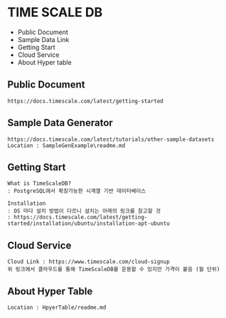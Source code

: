 # TIME SCALE DB 
- Public Document
- Sample Data Link
- Getting Start
- Cloud Service
- About Hyper table 

## Public Document
```
https://docs.timescale.com/latest/getting-started
```
## Sample Data Generator
```
https://docs.timescale.com/latest/tutorials/other-sample-datasets
Location : SampleGenExample\readme.md
```

## Getting Start
```
What is TimeScaleDB?
: PostgreSQL에서 확장가능한 시계열 기반 데이터베이스

Installation
: OS 마다 설치 방법이 다르니 설치는 아래의 링크를 참고할 것
: https://docs.timescale.com/latest/getting-started/installation/ubuntu/installation-apt-ubuntu
```

## Cloud Service
```
Cloud Link : https://www.timescale.com/cloud-signup
위 링크에서 클라우드를 통해 TimeScaleDB를 운용할 수 있지만 가격이 붙음 (월 단위)
```

## About Hyper Table
```
Location : HpyerTable/readme.md
```

